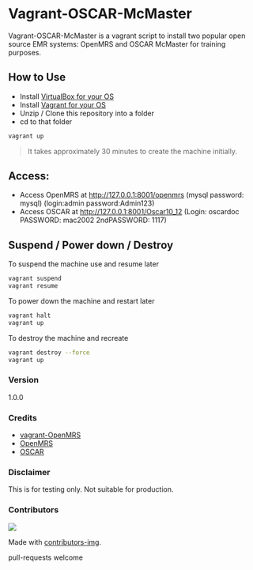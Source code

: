 # Vagrant-OSCAR-McMaster

Vagrant-OSCAR-McMaster is a vagrant script to install two popular open source EMR systems: OpenMRS and OSCAR McMaster for training purposes.

## How to Use
- Install [VirtualBox for your OS](https://www.virtualbox.org/)
- Install [Vagrant for your OS](https://www.vagrantup.com/)
- Unzip / Clone this repository into a folder 
- cd to that folder

```sh
vagrant up
```

> It takes approximately 30 minutes to create the machine initially.

## Access:
- Access OpenMRS at http://127.0.0.1:8001/openmrs (mysql password: mysql) (login:admin password:Admin123)
- Access OSCAR at http://127.0.0.1:8001/Oscar10_12 (Login: oscardoc PASSWORD: mac2002 2ndPASSWORD: 1117)

## Suspend / Power down / Destroy
To suspend the machine use and resume later
```sh
vagrant suspend
vagrant resume
```
To power down the machine and restart later
```sh
vagrant halt
vagrant up
```
To destroy the machine and recreate
```sh
vagrant destroy --force
vagrant up
```

### Version
1.0.0

### Credits
- [vagrant-OpenMRS](https://github.com/crolfe/vagrant-OpenMRS)
- [OpenMRS](http://openmrs.org/)
- [OSCAR](https://oscar-emr.com/)

### Disclaimer
This is for testing only. Not suitable for production.

### Contributors
<a href="https://github.com/E-Health/vagrant-oscar-mcmaster/graphs/contributors">
  <img src="https://contributors-img.web.app/image?repo=E-Health/vagrant-oscar-mcmaster" />
</a>

Made with [contributors-img](https://contributors-img.web.app).

pull-requests welcome



